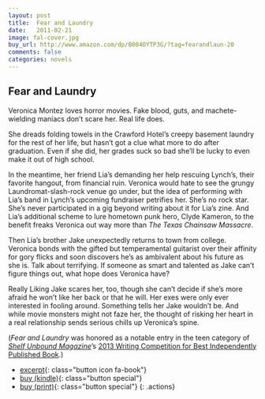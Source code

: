 ```yaml
---
layout: post
title:  Fear and Laundry
date:   2011-02-21
image: fal-cover.jpg
buy_url: http://www.amazon.com/dp/B004OYTP3G/?tag=fearandlaun-20
comments: false
categories: novels
---
```


## Fear and Laundry

Veronica Montez loves horror movies. Fake blood, guts, and machete-wielding maniacs don’t scare her. Real life does.

She dreads folding towels in the Crawford Hotel’s creepy basement laundry for the rest of her life, but hasn’t got a clue what more to do after graduation. Even if she did, her grades suck so bad she’ll be lucky to even make it out of high school.

In the meantime, her friend Lia’s demanding her help rescuing Lynch’s, their favorite hangout, from financial ruin. Veronica would hate to see the grungy Laundromat-slash-rock venue go under, but the idea of performing with Lia’s band in Lynch’s upcoming fundraiser petrifies her. She’s no rock star. She’s never participated in a gig beyond writing about it for Lia’s zine. And Lia’s additional scheme to lure hometown punk hero, Clyde Kameron, to the benefit freaks Veronica out way more than *The Texas Chainsaw Massacre*.

Then Lia’s brother Jake unexpectedly returns to town from college. Veronica bonds with the gifted but temperamental guitarist over their affinity for gory flicks and soon discovers he’s as ambivalent about his future as she is. Talk about terrifying. If someone as smart and talented as Jake can’t figure things out, what hope does Veronica have?

Really Liking Jake scares her, too, though she can’t decide if she’s more afraid he won’t like her back or that he will. Her exes were only ever interested in fooling around. Something tells her Jake wouldn’t be. And while movie monsters might not faze her, the thought of risking her heart in a real relationship sends serious chills up Veronica’s spine.

(*Fear and Laundry* was honored as a notable entry in the teen category of [*Shelf Unbound Magazine*][shelfunbound]’s [2013 Writing Competition for Best Independently Published Book][shelfunboundcomp].)

- [excerpt][excerpt]{: class="button icon fa-book"}
- [buy (kindle)][buy]{: class="button special"}
- [buy (print)][buy2]{: class="button special"}
{: .actions}

[excerpt]:/novels/fear-and-laundry/excerpt/
[buy]:http://www.amazon.com/dp/B004OYTP3G/?tag=fearandlaun-20
[buy2]:http://www.amazon.com/dp/1456575570/?tag=fearandlaun-20
[shelfunbound]:http://www.shelfmediagroup.com/pages/issues.html
[shelfunboundcomp]:https://issuu.com/shelfunbound/docs/shelf_unbound_december-january_2014
